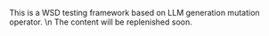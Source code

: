 This is a WSD testing framework based on LLM generation mutation operator. \n
The content will be replenished soon.
